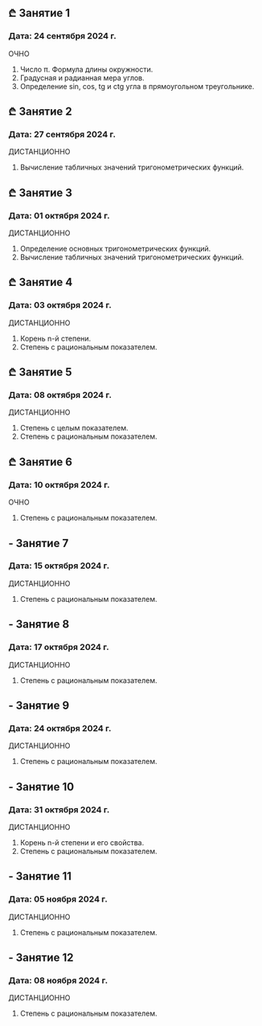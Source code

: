 ## ₾ Занятие 1
### Дата: 24 сентября 2024 г.
ОЧНО
1. Число π. Формула длины окружности.
1. Градусная и радианная мера углов.
1. Определение sin, cos, tg и ctg угла в прямоугольном треугольнике.

## ₾ Занятие 2
### Дата: 27 сентября 2024 г.
ДИСТАНЦИОННО
1. Вычисление табличных значений тригонометрических функций.

## ₾ Занятие 3
### Дата: 01 октября 2024 г.
ДИСТАНЦИОННО
1. Определение основных тригонометрических функций.
1. Вычисление табличных значений тригонометрических функций.

## ₾ Занятие 4
### Дата: 03 октября 2024 г.
ДИСТАНЦИОННО
1. Корень n-й степени.
1. Степень с рациональным показателем.

## ₾ Занятие 5
### Дата: 08 октября 2024 г.
ДИСТАНЦИОННО
1. Степень с целым показателем.
1. Степень с рациональным показателем.

## ₾ Занятие 6
### Дата: 10 октября 2024 г.
ОЧНО
1. Степень с рациональным показателем.

## - Занятие 7
### Дата: 15 октября 2024 г.
ДИСТАНЦИОННО
1. Степень с рациональным показателем.

## - Занятие 8
### Дата: 17 октября 2024 г.
ДИСТАНЦИОННО
1. Степень с рациональным показателем.

## - Занятие 9
### Дата: 24 октября 2024 г.
ДИСТАНЦИОННО
1. Степень с рациональным показателем.

## - Занятие 10
### Дата: 31 октября 2024 г.
ДИСТАНЦИОННО
1. Корень n-й степени и его свойства.
1. Степень с рациональным показателем.

## - Занятие 11
### Дата: 05 ноября 2024 г.
ДИСТАНЦИОННО
1. Степень с рациональным показателем.

## - Занятие 12
### Дата: 08 ноября 2024 г.
ДИСТАНЦИОННО
1. Степень с рациональным показателем.

